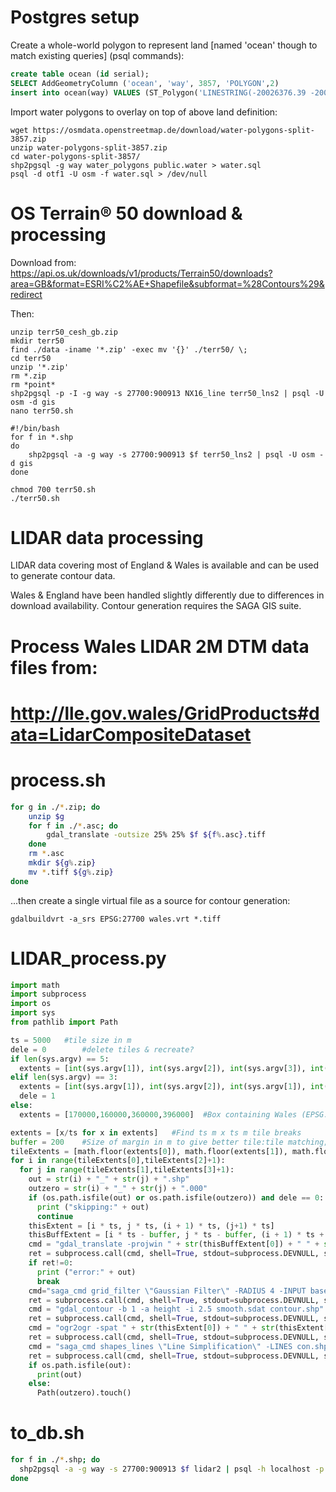 Postgres setup
==============

Create a whole-world polygon to represent land [named 'ocean' though to match existing queries] (psql commands):

```sql
create table ocean (id serial);
SELECT AddGeometryColumn ('ocean', 'way', 3857, 'POLYGON',2)
insert into ocean(way) VALUES (ST_Polygon('LINESTRING(-20026376.39 -20048966.10, -20026376.39 20048966.10, 20026376.39 20048966.10, 20026376.39 -20048966.10, -20026376.39 -20048966.10)'::geometry, 3857));
```
Import water polygons to overlay on top of above land definition:

```
wget https://osmdata.openstreetmap.de/download/water-polygons-split-3857.zip
unzip water-polygons-split-3857.zip
cd water-polygons-split-3857/
shp2pgsql -g way water_polygons public.water > water.sql
psql -d otf1 -U osm -f water.sql > /dev/null
```

OS Terrain® 50 download & processing
====================================

Download from:  
https://api.os.uk/downloads/v1/products/Terrain50/downloads?area=GB&format=ESRI%C2%AE+Shapefile&subformat=%28Contours%29&redirect

Then:

```
unzip terr50_cesh_gb.zip
mkdir terr50
find ./data -iname '*.zip' -exec mv '{}' ./terr50/ \;
cd terr50
unzip '*.zip'
rm *.zip
rm *point*
shp2pgsql -p -I -g way -s 27700:900913 NX16_line terr50_lns2 | psql -U osm -d gis
nano terr50.sh
```
	#!/bin/bash
	for f in *.shp
	do
	    shp2pgsql -a -g way -s 27700:900913 $f terr50_lns2 | psql -U osm -d gis
	done
```  
chmod 700 terr50.sh
./terr50.sh
```

LIDAR data processing
=====================

LIDAR data covering most of England & Wales is available and can be used to generate contour data.

Wales & England have been handled slightly differently due to differences in download availability.
Contour generation requires the SAGA GIS suite.

# Process Wales LIDAR 2M DTM data files from:
# http://lle.gov.wales/GridProducts#data=LidarCompositeDataset

process.sh
==========
```sh
for g in ./*.zip; do
	unzip $g
	for f in ./*.asc; do
		gdal_translate -outsize 25% 25% $f ${f%.asc}.tiff
	done
	rm *.asc
	mkdir ${g%.zip}
	mv *.tiff ${g%.zip}
done
```
...then create a single virtual file as a source for contour generation:

```
gdalbuildvrt -a_srs EPSG:27700 wales.vrt *.tiff
```

LIDAR_process.py
================

```python
import math
import subprocess
import os
import sys
from pathlib import Path

ts = 5000	#tile size in m
dele = 0		#delete tiles & recreate?
if len(sys.argv) == 5:
  extents = [int(sys.argv[1]), int(sys.argv[2]), int(sys.argv[3]), int(sys.argv[4])]
elif len(sys.argv) == 3:
  extents = [int(sys.argv[1]), int(sys.argv[2]), int(sys.argv[1]), int(sys.argv[2])]
  dele = 1
else:
  extents = [170000,160000,360000,396000]  #Box containing Wales (EPSG:27700 coords)

extents = [x/ts for x in extents]	#Find ts m x ts m tile breaks
buffer = 200	#Size of margin in m to give better tile:tile matching; crop off at end.
tileExtents = [math.floor(extents[0]), math.floor(extents[1]), math.floor(extents[2]), math.floor(extents[3])]
for i in range(tileExtents[0],tileExtents[2]+1):
  for j in range(tileExtents[1],tileExtents[3]+1):
    out = str(i) + "_" + str(j) + ".shp"
    outzero = str(i) + "_" + str(j) + ".000"
    if (os.path.isfile(out) or os.path.isfile(outzero)) and dele == 0:
      print ("skipping:" + out)
      continue
    thisExtent = [i * ts, j * ts, (i + 1) * ts, (j+1) * ts]
    thisBuffExtent = [i * ts - buffer, j * ts - buffer, (i + 1) * ts + buffer, (j+1) * ts + buffer]
    cmd = "gdal_translate -projwin " + str(thisBuffExtent[0]) + " " + str(thisBuffExtent[3]) + " " + str(thisBuffExtent[2]) + " " + str(thisBuffExtent[1]) + " -of SAGA -eco wales.vrt base.sdat"
    ret = subprocess.call(cmd, shell=True, stdout=subprocess.DEVNULL, stderr=subprocess.STDOUT)
    if ret!=0:
      print ("error:" + out)
      break
    cmd="saga_cmd grid_filter \"Gaussian Filter\" -RADIUS 4 -INPUT base.sdat -RESULT smooth"
    ret = subprocess.call(cmd, shell=True, stdout=subprocess.DEVNULL, stderr=subprocess.STDOUT)
    cmd = "gdal_contour -b 1 -a height -i 2.5 smooth.sdat contour.shp"
    ret = subprocess.call(cmd, shell=True, stdout=subprocess.DEVNULL, stderr=subprocess.STDOUT)
    cmd = "ogr2ogr -spat " + str(thisExtent[0]) + " " + str(thisExtent[1]) + " " + str(thisExtent[2]) + " " + str(thisExtent[3]) + " -clipsrc spat_extent -a_srs EPSG:27700 -skipfailures con.shp contour.shp"
    ret = subprocess.call(cmd, shell=True, stdout=subprocess.DEVNULL, stderr=subprocess.STDOUT)
    cmd = "saga_cmd shapes_lines \"Line Simplification\" -LINES con.shp -TOLERANCE 1.0 -OUTPUT " + out
    ret = subprocess.call(cmd, shell=True, stdout=subprocess.DEVNULL, stderr=subprocess.STDOUT)
    if os.path.isfile(out):
      print(out)
    else:
      Path(outzero).touch()
```

to_db.sh
========
```sh
for f in ./*.shp; do
  shp2pgsql -a -g way -s 27700:900913 $f lidar2 | psql -h localhost -p 5432 -U postgres -d gis
done
```
